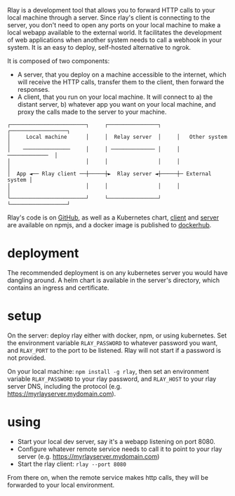 Rlay is a development tool that allows you to forward HTTP calls to your local machine through a server. Since rlay's client is connecting to the server, you don't need to open any ports on your local machine to make a local webapp available to the external world. It facilitates the development of web applications when another system needs to call a webhook in your system. It is an easy to deploy, self-hosted alternative to ngrok.

It is composed of two components:

- A server, that you deploy on a machine accessible to the internet, which will receive the HTTP calls, transfer them to the client, then forward the responses.
- A client, that you run on your local machine. It will connect to a) the distant server, b) whatever app you want on your local machine, and proxy the calls made to the server to your machine.


```
┌────────────────────────┐     ┌────────────────┐     ┌──────────────────┐
│     Local machine      │     │  Relay server  │     │   Other system   │
│    ───────────────     │     │ ────────────── │     │   ─────────────  │
│                        │     │                │     │                  │
│  App ◄── Rlay client ──┼─────┼►  Rlay server ◄┼─────┼─ External system │
│                        │     │                │     │                  │
└────────────────────────┘     └────────────────┘     └──────────────────┘
```

Rlay's code is on [GitHub](https://github.com/cfe84/rlay), as well as a Kubernetes chart, [client](https://www.npmjs.com/package/rlay) and [server](https://www.npmjs.com/package/rlay-server) are available on npmjs, and a docker image is published to [dockerhub](https://hub.docker.com/repository/docker/cfe84/rlay).

# deployment

The recommended deployment is on any kubernetes server you would have dangling around. A helm chart is available in the server's directory, which contains an ingress and certificate.

# setup

On the server: deploy rlay either with docker, npm, or using kubernetes. Set the environment variable `RLAY_PASSWORD` to whatever password you want, and `RLAY_PORT` to the port to be listened. Rlay will not start if a password is not provided.

On your local machine: `npm install -g rlay`, then set an environment variable `RLAY_PASSWORD` to your rlay password, and `RLAY_HOST` to your rlay server DNS, including the protocol (e.g. https://myrlayserver.mydomain.com).

# using

- Start your local dev server, say it's a webapp listening on port 8080.
- Configure whatever remote service needs to call it to point to your rlay server (e.g. https://myrlayserver.mydomain.com)
- Start the rlay client: `rlay --port 8080`

From there on, when the remote service makes http calls, they will be forwarded to your local environment.

